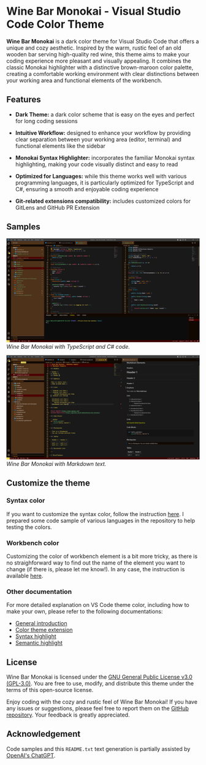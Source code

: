 # Wine Bar Monokai - Visual Studio Code Color Theme

**Wine Bar Monokai** is a dark color theme for Visual Studio Code that offers a unique and cozy aesthetic. Inspired by the warm, rustic feel of an old wooden bar serving high-quality red wine, this theme aims to make your coding experience more pleasant and visually appealing. It combines the classic Monokai highlighter with a distinctive brown-maroon color palette, creating a comfortable working environment with clear distinctions between your working area and functional elements of the workbench.

## Features

- **Dark Theme:** a dark color scheme that is easy on the eyes and perfect for long coding sessions

- **Intuitive Workflow:** designed to enhance your workflow by providing clear separation between your working area (editor, terminal) and functional elements like the sidebar

- **Monokai Syntax Highlighter:** incorporates the familiar Monokai syntax highlighting, making your code visually distinct and easy to read

- **Optimized for Languages:** while this theme works well with various programming languages, it is particularly optimized for TypeScript and C#, ensuring a smooth and enjoyable coding experience

- **Git-related extensions compatibility:** includes customized colors for GitLens and GitHub PR Extension


## Samples


   ![TypeScript and C# Sample](images\sample_ts_cs.png)
   *Wine Bar Monokai with TypeScript and C# code.*


   ![Markdown Sample](images\sample_md.png)
   *Wine Bar Monokai with Markdown text.*



## Customize the theme
### Syntax color
If you want to customize the syntax color, follow the instruction [here](https://code.visualstudio.com/api/extension-guides/color-theme). I prepared some code sample of various languages in the repository to help testing the colors.

### Workbench color
Customizing the color of workbench element is a bit more tricky, as there is no straighforward way to find out the name of the element you want to change (if there is, please let me know!). In any case, the instruction is available [here](https://code.visualstudio.com/api/extension-guides/color-theme#workbench-colors).

### Other documentation
For more detailed explanation on VS Code theme color, including how to make your own, please refer to the following documentations:
- [General introduction](https://code.visualstudio.com/api/references/theme-color)
- [Color theme extension](https://code.visualstudio.com/api/extension-guides/color-theme)
- [Syntax highlight](https://code.visualstudio.com/api/language-extensions/syntax-highlight-guide)
- [Semantic highlight](https://code.visualstudio.com/api/language-extensions/semantic-highlight-guide)

## License

Wine Bar Monokai is licensed under the [GNU General Public License v3.0 (GPL-3.0)](LICENSE.txt). You are free to use, modify, and distribute this theme under the terms of this open-source license.

Enjoy coding with the cozy and rustic feel of Wine Bar Monokai! If you have any issues or suggestions, please feel free to report them on the [GitHub repository](https://github.com/d-mahard/wine-bar-monokai). Your feedback is greatly appreciated.

## Acknowledgement

Code samples and this `README.txt` text generation is partially assisted by  [OpenAI's ChatGPT](https://chat.openai.com/).
